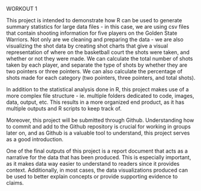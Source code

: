 WORKOUT 1



This project is intended to demonstrate how R can be used to generate summary statistics for large data files - in this case, we are using csv files that contain shooting information for five players on the Golden State Warriors. Not only are we cleaning and preparing the data - we are also visualizing the shot data by creating shot charts that give a visual representation of where on the basketball court the shots were taken, and whether or not they were made. We can calculate the total number of shots taken by each player, and separate the type of shots by whether they are two pointers or three pointers. We can also calculate the percentage of shots made for each category (two pointers, three pointers, and total shots). 

In addition to the statistical analysis done in R, this project makes use of a more complex file structure - ie. multiple folders dedicated to code, images, data, output, etc. This results in a more organized end product, as it has multiple outputs and R scripts to keep track of.

Moreover, this project will be submitted through Github. Understanding how to commit and add to the Github repository is crucial for working in groups later on, and as Github is a valuable tool to understand, this project serves as a good introduction.

One of the final outputs of this project is a report document that acts as a narrative for the data that has been produced. This is especially important, as it makes data way easier to understand to readers since it provides context. Additionally, in most cases, the data visualizations produced can be used to better explain concepts or provide supporting evidence to claims.